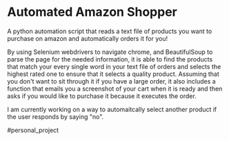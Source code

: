 # Automated Amazon Shopper
A python automation script that reads a text file of products you want to purchase on amazon and automatically orders it for you!

By using Selenium webdrivers to navigate chrome, and BeautifulSoup to parse the page for the needed information, it is able to find the products that match your every single word in your text file of orders and selects the highest rated one to ensure that it selects a quality product. Assuming that you don't want to sit through it if you have a large order, it also includes a function that emails you a screenshot of your cart when it is ready and then asks if you would like to purchase it because it executes the order. 

I am currently working on a way to automaitcally select another product if the user responds by saying "no".

#personal_project
